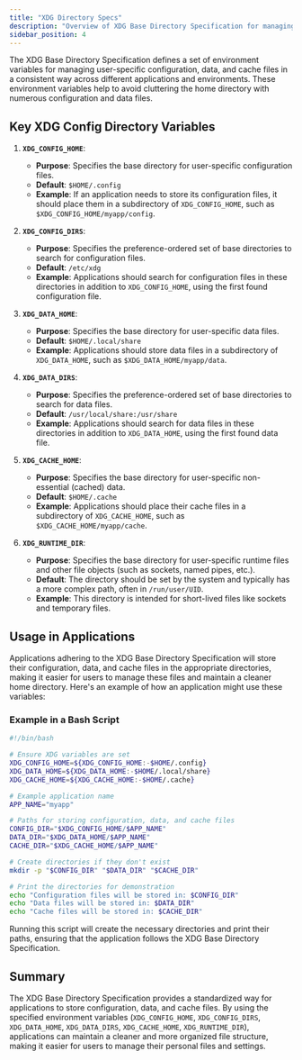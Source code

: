 ```yaml
---
title: "XDG Directory Specs"
description: "Overview of XDG Base Directory Specification for managing user directories."
sidebar_position: 4
---
```


The XDG Base Directory Specification defines a set of environment variables for managing user-specific configuration, data, and cache files in a consistent way across different applications and environments. These environment variables help to avoid cluttering the home directory with numerous configuration and data files.

## Key XDG Config Directory Variables

1. **`XDG_CONFIG_HOME`**:
   - **Purpose**: Specifies the base directory for user-specific configuration files.
   - **Default**: `$HOME/.config`
   - **Example**: If an application needs to store its configuration files, it should place them in a subdirectory of `XDG_CONFIG_HOME`, such as `$XDG_CONFIG_HOME/myapp/config`.

2. **`XDG_CONFIG_DIRS`**:
   - **Purpose**: Specifies the preference-ordered set of base directories to search for configuration files.
   - **Default**: `/etc/xdg`
   - **Example**: Applications should search for configuration files in these directories in addition to `XDG_CONFIG_HOME`, using the first found configuration file.

3. **`XDG_DATA_HOME`**:
   - **Purpose**: Specifies the base directory for user-specific data files.
   - **Default**: `$HOME/.local/share`
   - **Example**: Applications should store data files in a subdirectory of `XDG_DATA_HOME`, such as `$XDG_DATA_HOME/myapp/data`.

4. **`XDG_DATA_DIRS`**:
   - **Purpose**: Specifies the preference-ordered set of base directories to search for data files.
   - **Default**: `/usr/local/share:/usr/share`
   - **Example**: Applications should search for data files in these directories in addition to `XDG_DATA_HOME`, using the first found data file.

5. **`XDG_CACHE_HOME`**:
   - **Purpose**: Specifies the base directory for user-specific non-essential (cached) data.
   - **Default**: `$HOME/.cache`
   - **Example**: Applications should place their cache files in a subdirectory of `XDG_CACHE_HOME`, such as `$XDG_CACHE_HOME/myapp/cache`.

6. **`XDG_RUNTIME_DIR`**:
   - **Purpose**: Specifies the base directory for user-specific runtime files and other file objects (such as sockets, named pipes, etc.).
   - **Default**: The directory should be set by the system and typically has a more complex path, often in `/run/user/UID`.
   - **Example**: This directory is intended for short-lived files like sockets and temporary files.

## Usage in Applications

Applications adhering to the XDG Base Directory Specification will store their configuration, data, and cache files in the appropriate directories, making it easier for users to manage these files and maintain a cleaner home directory. Here's an example of how an application might use these variables:

### Example in a Bash Script

```bash
#!/bin/bash

# Ensure XDG variables are set
XDG_CONFIG_HOME=${XDG_CONFIG_HOME:-$HOME/.config}
XDG_DATA_HOME=${XDG_DATA_HOME:-$HOME/.local/share}
XDG_CACHE_HOME=${XDG_CACHE_HOME:-$HOME/.cache}

# Example application name
APP_NAME="myapp"

# Paths for storing configuration, data, and cache files
CONFIG_DIR="$XDG_CONFIG_HOME/$APP_NAME"
DATA_DIR="$XDG_DATA_HOME/$APP_NAME"
CACHE_DIR="$XDG_CACHE_HOME/$APP_NAME"

# Create directories if they don't exist
mkdir -p "$CONFIG_DIR" "$DATA_DIR" "$CACHE_DIR"

# Print the directories for demonstration
echo "Configuration files will be stored in: $CONFIG_DIR"
echo "Data files will be stored in: $DATA_DIR"
echo "Cache files will be stored in: $CACHE_DIR"
```

Running this script will create the necessary directories and print their paths, ensuring that the application follows the XDG Base Directory Specification.

## Summary

The XDG Base Directory Specification provides a standardized way for applications to store configuration, data, and cache files. By using the specified environment variables (`XDG_CONFIG_HOME`, `XDG_CONFIG_DIRS`, `XDG_DATA_HOME`, `XDG_DATA_DIRS`, `XDG_CACHE_HOME`, `XDG_RUNTIME_DIR`), applications can maintain a cleaner and more organized file structure, making it easier for users to manage their personal files and settings.